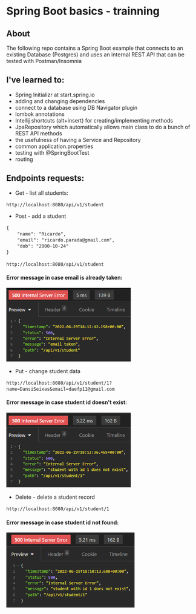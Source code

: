 # Spring Boot basics - trainning

## About
The following repo contains a Spring Boot example that connects to an existing Database (Postgres) and uses an internal REST API that can be tested with Postman/Insomnia

## I've learned to:
* Spring Initializr at start.spring.io
* adding and changing dependencies
* connect to a database using DB Navigator plugin
* lombok annotations
* Intellij shortcuts (alt+insert) for creating/implementing methods
* JpaRepository which automatically allows main class to do a bunch of REST API methods
* the usefulness of having a Service and Repository
* common application.properties
* testing with @SpringBootTest
* routing

## Endpoints requests:

* Get - list all students:
```
http://localhost:8080/api/v1/student
```

* Post - add a student
```
{
	"name": "Ricardo",
	"email": "ricardo.parada@gmail.com",
	"dob": "2000-10-24"
}

http://localhost:8080/api/v1/student
```
#### Error message in case email is already taken:

![img_1.png](img_1.png)

* Put - change student data
```
http://localhost:8080/api/v1/student/1?name=DansiSeixas&email=daefp11@gmail.com
```
#### Error message in case student id doesn't exist:

![img_2.png](img_2.png)

* Delete - delete a student record
```
http://localhost:8080/api/v1/student/1
```
#### Error message in case student id not found:

![img.png](img.png)

